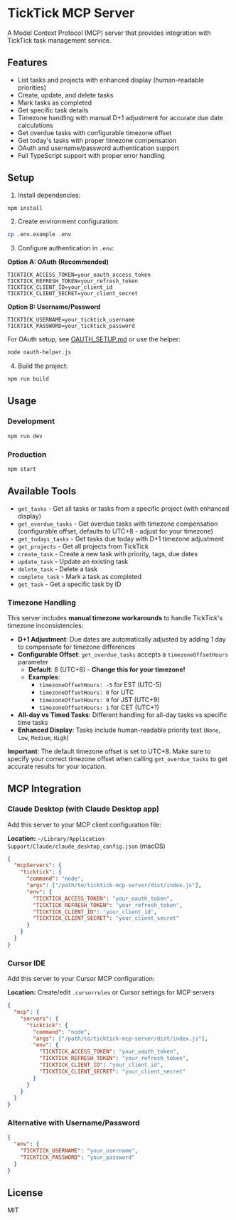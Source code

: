 # TickTick MCP Server

A Model Context Protocol (MCP) server that provides integration with TickTick task management service.

## Features

- List tasks and projects with enhanced display (human-readable priorities)
- Create, update, and delete tasks
- Mark tasks as completed
- Get specific task details
- Timezone handling with manual D+1 adjustment for accurate due date calculations
- Get overdue tasks with configurable timezone offset
- Get today's tasks with proper timezone compensation
- OAuth and username/password authentication support
- Full TypeScript support with proper error handling

## Setup

1. Install dependencies:
```bash
npm install
```

2. Create environment configuration:
```bash
cp .env.example .env
```

3. Configure authentication in `.env`:

**Option A: OAuth (Recommended)**
```env
TICKTICK_ACCESS_TOKEN=your_oauth_access_token
TICKTICK_REFRESH_TOKEN=your_refresh_token
TICKTICK_CLIENT_ID=your_client_id
TICKTICK_CLIENT_SECRET=your_client_secret
```

**Option B: Username/Password**
```env
TICKTICK_USERNAME=your_ticktick_username
TICKTICK_PASSWORD=your_ticktick_password
```

For OAuth setup, see [OAUTH_SETUP.md](./OAUTH_SETUP.md) or use the helper:
```bash
node oauth-helper.js
```

4. Build the project:
```bash
npm run build
```

## Usage

### Development
```bash
npm run dev
```

### Production
```bash
npm start
```

## Available Tools

- `get_tasks` - Get all tasks or tasks from a specific project (with enhanced display)
- `get_overdue_tasks` - Get overdue tasks with timezone compensation (configurable offset, defaults to UTC+8 - adjust for your timezone)
- `get_todays_tasks` - Get tasks due today with D+1 timezone adjustment
- `get_projects` - Get all projects from TickTick
- `create_task` - Create a new task with priority, tags, due dates
- `update_task` - Update an existing task
- `delete_task` - Delete a task
- `complete_task` - Mark a task as completed
- `get_task` - Get a specific task by ID

### Timezone Handling

This server includes **manual timezone workarounds** to handle TickTick's timezone inconsistencies:

- **D+1 Adjustment**: Due dates are automatically adjusted by adding 1 day to compensate for timezone differences
- **Configurable Offset**: `get_overdue_tasks` accepts a `timezoneOffsetHours` parameter 
  - **Default**: 8 (UTC+8) - **Change this for your timezone!**
  - **Examples**: 
    - `timezoneOffsetHours: -5` for EST (UTC-5)
    - `timezoneOffsetHours: 0` for UTC
    - `timezoneOffsetHours: 9` for JST (UTC+9)
    - `timezoneOffsetHours: 1` for CET (UTC+1)
- **All-day vs Timed Tasks**: Different handling for all-day tasks vs specific time tasks
- **Enhanced Display**: Tasks include human-readable priority text (`None`, `Low`, `Medium`, `High`)

**Important**: The default timezone offset is set to UTC+8. Make sure to specify your correct timezone offset when calling `get_overdue_tasks` to get accurate results for your location.

## MCP Integration

### Claude Desktop (with Claude Desktop app)

Add this server to your MCP client configuration file:

**Location:** `~/Library/Application Support/Claude/claude_desktop_config.json` (macOS)

```json
{
  "mcpServers": {
    "ticktick": {
      "command": "node",
      "args": ["/path/to/ticktick-mcp-server/dist/index.js"],
      "env": {
        "TICKTICK_ACCESS_TOKEN": "your_oauth_token",
        "TICKTICK_REFRESH_TOKEN": "your_refresh_token",
        "TICKTICK_CLIENT_ID": "your_client_id",
        "TICKTICK_CLIENT_SECRET": "your_client_secret"
      }
    }
  }
}
```

### Cursor IDE

Add this server to your Cursor MCP configuration:

**Location:** Create/edit `.cursorrules` or Cursor settings for MCP servers

```json
{
  "mcp": {
    "servers": {
      "ticktick": {
        "command": "node",
        "args": ["/path/to/ticktick-mcp-server/dist/index.js"],
        "env": {
          "TICKTICK_ACCESS_TOKEN": "your_oauth_token",
          "TICKTICK_REFRESH_TOKEN": "your_refresh_token", 
          "TICKTICK_CLIENT_ID": "your_client_id",
          "TICKTICK_CLIENT_SECRET": "your_client_secret"
        }
      }
    }
  }
}
```

### Alternative with Username/Password

```json
{
  "env": {
    "TICKTICK_USERNAME": "your_username",
    "TICKTICK_PASSWORD": "your_password"
  }
}
```

## License

MIT
